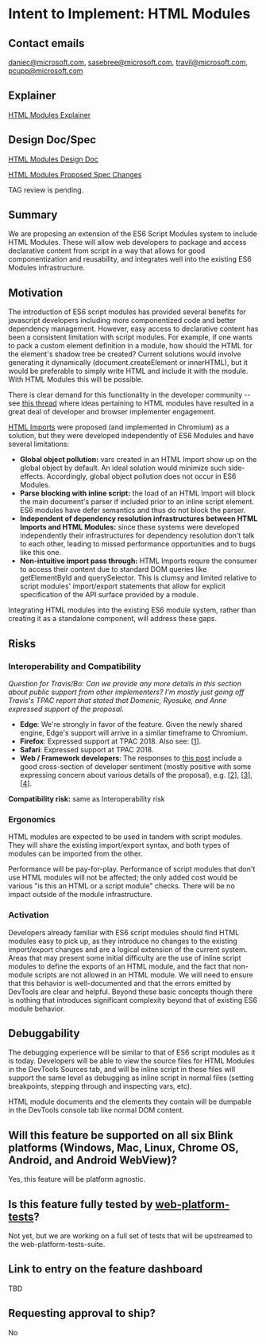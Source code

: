 # Intent to Implement: HTML Modules

## Contact emails

daniec@microsoft.com, sasebree@microsoft.com, travil@microsoft.com, pcupp@microsoft.com

## Explainer

[HTML Modules Explainer](explainer.md)

## Design Doc/Spec

[HTML Modules Design Doc](designDoc.md)

[HTML Modules Proposed Spec Changes](https://github.com/w3c/webcomponents/blob/gh-pages/proposals/html-module-spec-changes.md)

TAG review is pending.

## Summary

We are proposing an extension of the ES6 Script Modules system to include HTML Modules. These will allow web developers to package and access declarative content from script in a way that allows for good componentization and reusability, and integrates well into the existing ES6 Modules infrastructure.

## Motivation

The introduction of ES6 script modules has provided several benefits for javascript developers including more componentized code and better dependency management. However, easy access to declarative content has been a consistent limitation with script modules. For example, if one wants to pack a custom element definition in a module, how should the HTML for the element's shadow tree be created? Current solutions would involve generating it dynamically (document.createElement or innerHTML), but it would be preferable to simply write HTML and include it with the module. With HTML Modules this will be possible.

There is clear demand for this functionality in the developer community -- see [this thread](https://github.com/w3c/webcomponents/issues/645) where ideas pertaining to HTML modules have resulted in a great deal of developer and browser implementer engagement.

[HTML Imports](https://www.w3.org/TR/html-imports/) were proposed (and implemented in Chromium) as a solution, but they were developed independently of ES6 Modules and have several limitations:

* **Global object pollution:** vars created in an HTML Import show up on the global object by default.  An ideal solution would minimize such side-effects.  Accordingly, global object pollution does not occur in ES6 Modules.
* **Parse blocking with inline script:** the load of an HTML Import will block the main document's parser if included prior to an inline script element. ES6 modules have defer semantics and thus do not block the parser.
* **Independent of dependency resolution infrastructures between HTML Imports and HTML Modules:** since these systems were developed independently their infrastructures for dependency resolution don't talk to each other, leading to missed performance opportunities and to bugs like this one.
* **Non-intuitive import pass through:** HTML Imports requre the consumer to access their content due to standard DOM queries like getElementById and querySelector. This is clumsy and limited relative to script modules' import/export statements that allow for explicit specification of the API surface provided by a module.

Integrating HTML modules into the existing ES6 module system, rather than creating it as a standalone component, will address these gaps.

## Risks

### Interoperability and Compatibility

_Question for Travis/Bo: Can we provide any more details in this section about public support from other implementers?  I'm mostly just going off Travis's TPAC report that stated that Domenic, Ryosuke, and Anne expressed support of the proposal._

* **Edge**: We're strongly in favor of the feature.  Given the newly shared engine, Edge's support will arrive in a similar timeframe to Chromium.
* **Firefox**: Expressed support at TPAC 2018.  Also see: [[1](https://github.com/w3c/webcomponents/issues/645#issuecomment-427317492)].
* **Safari**: Expressed support at TPAC 2018.
* **Web / Framework developers**: The responses to [this post](https://github.com/w3c/webcomponents/issues/645#issuecomment-427205519) include a good cross-section of developer sentiment (mostly positive with some expressing concern about various details of the proposal), e.g. [[2](https://github.com/w3c/webcomponents/issues/645#issuecomment-427395178)], [[3](https://github.com/w3c/webcomponents/issues/645#issuecomment-427446523)], [[4](https://github.com/w3c/webcomponents/issues/645#issuecomment-433036372)].


**Compatibility risk:** same as Interoperability risk

### Ergonomics

HTML modules are expected to be used in tandem with script modules.  They will share the existing import/export syntax, and both types of modules can be imported from the other.

Performance will be pay-for-play.  Performance of script modules that don't use HTML modules will not be affected; the only added cost would be various "is this an HTML or a script module" checks.  There will be no impact outside of the module infrastructure.

### Activation

Developers already familiar with ES6 script modules should find HTML modules easy to pick up, as they introduce no changes to the existing import/export changes and are a logical extension of the current system.
Areas that may present some initial difficulty are the use of inline script modules to define the exports of an HTML module, and the fact that non-module scripts are not allowed in an HTML module.  We will need to ensure that this behavior is well-documented and that the errors emitted by DevTools are clear and helpful.  Beyond these basic concepts though there is nothing that introduces significant complexity beyond that of existing ES6 module behavior.

## Debuggability

The debugging experience will be similar to that of ES6 script modules as it is today.  Developers will be able to view the source files for HTML Modules in the DevTools Sources tab, and will be inline script in these files will support the same level as debugging as inline script in normal files (setting breakpoints, stepping through and inspecting vars, etc).

HTML module documents and the elements they contain will be dumpable in the DevTools console tab like normal DOM content.

## Will this feature be supported on all six Blink platforms (Windows, Mac, Linux, Chrome OS, Android, and Android WebView)?

Yes, this feature will be platform agnostic.

## Is this feature fully tested by [web-platform-tests](https://chromium.googlesource.com/chromium/src/+/master/docs/testing/web_platform_tests.md)?

Not yet, but we are working on a full set of tests that will be upstreamed to the web-platform-tests-suite.

## Link to entry on the feature dashboard

TBD

## Requesting approval to ship?

No
